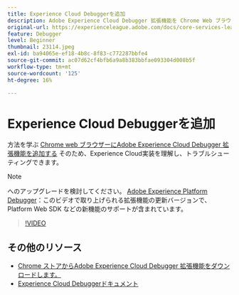 ```yaml
---
title: Experience Cloud Debuggerを追加
description: Adobe Experience Cloud Debugger 拡張機能を Chrome Web ブラウザーに追加して、実装を理解し、トラブルシューティングする方法についてExperience Cloudします。
original-url: https://experienceleague.adobe.com/docs/core-services-learn/tutorials/debugger/add-the-extension.html
feature: Debugger
level: Beginner
thumbnail: 23114.jpeg
exl-id: ba94065e-ef18-4b8c-8f83-c772287bbfe4
source-git-commit: ac07d62cf4bfb6a9a8b383bbfae093304d008b5f
workflow-type: tm+mt
source-wordcount: '125'
ht-degree: 16%

---
```


# Experience Cloud Debuggerを追加

方法を学ぶ [Chrome web ブラウザーにAdobe Experience Cloud Debugger 拡張機能を追加する](https://chrome.google.com/webstore/detail/adobe-experience-cloud-de/ocdmogmohccmeicdhlhhgepeaijenapj) そのため、Experience Cloud実装を理解し、トラブルシューティングできます。

>[!NOTE]
>
>へのアップグレードを検討してください。 [Adobe Experience Platform Debugger](../overview.md)：このビデオで取り上げられる拡張機能の更新バージョンで、Platform Web SDK などの新機能のサポートが含まれています。

>[!VIDEO](https://video.tv.adobe.com/v/23114/?quality=12)

## その他のリソース

* [Chrome ストアからAdobe Experience Cloud Debugger 拡張機能をダウンロードします。](https://chrome.google.com/webstore/detail/adobe-experience-cloud-de/ocdmogmohccmeicdhlhhgepeaijenapj)
* [Experience Cloud Debuggerドキュメント](https://docs.adobe.com/content/help/ja-JP/experience-cloud/user-guides/home.translate.html)

